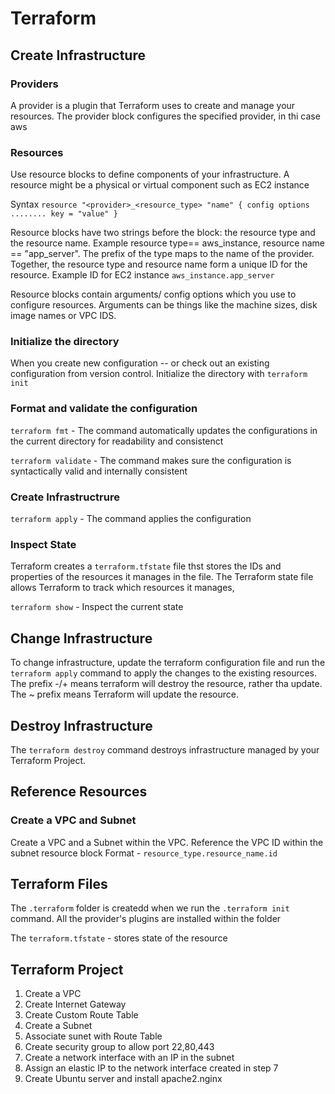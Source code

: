 # Terraform

## Create Infrastructure

### Providers

A provider is a plugin that Terraform uses to create and manage your resources.
The provider block configures the specified provider, in thi case aws

### Resources

Use resource blocks to define components of your infrastructure. A resource might be a physical or virtual component such as EC2 instance

Syntax `resource "<provider>_<resource_type> "name" { config options ........ key = "value" }`

Resource blocks have two strings before the block: the resource type and the resource name. Example resource type== aws_instance, resource name == "app_server". The prefix of the type maps to the name of the provider.
Together, the resource type and resource name form a unique ID for the resource. Example ID for EC2 instance `aws_instance.app_server`

Resource blocks contain arguments/ config options which you use to configure resources.
Arguments can be things like the machine sizes, disk image names or VPC IDS.

### Initialize the directory

When you create new configuration -- or check out an existing configuration from version control. Initialize the directory with `terraform init`

### Format and validate the configuration

`terraform fmt` - The command automatically updates the configurations in the current directory for readability and consistenct

`terraform validate` - The command makes sure the configuration is syntactically valid and internally consistent

### Create Infrastructrure

`terraform apply` - The command applies the configuration

### Inspect State

Terraform creates a `terraform.tfstate` file thst stores the IDs and properties of the resources it manages in the file. The Terraform state file allows Terraform to track which resources it manages,

`terraform show` - Inspect the current state

## Change Infrastructure

To change infrastructure, update the terraform configuration file and run the `terraform apply` command to apply the changes to the existing resources.
The prefix -/+ means terraform will destroy the resource, rather tha update.
The ~ prefix means Terraform will update the resource.

## Destroy Infrastructure

The `terraform destroy` command destroys infrastructure managed by your Terraform Project.

## Reference Resources

### Create a VPC and Subnet

Create a VPC and a Subnet within the VPC. Reference the VPC ID within the subnet resource block
Format - `resource_type.resource_name.id`

## Terraform Files

The `.terraform` folder is createdd when we run the `.terraform init` command. All the provider's plugins are installed within the folder

The `terraform.tfstate` - stores state of the resource

## Terraform Project

1. Create a VPC
2. Create Internet Gateway
3. Create Custom Route Table
4. Create a Subnet
5. Associate sunet with Route Table
6. Create security group to allow port 22,80,443
7. Create a network interface with an IP in the subnet
8. Assign an elastic IP to the network interface created in step 7
9. Create Ubuntu server and install apache2.nginx
